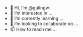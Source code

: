 - 👋 Hi, I’m @gulingw
- 👀 I’m interested in ...
- 🌱 I’m currently learning ...
- 💞️ I’m looking to collaborate on ...
- 📫 How to reach me ...

<!---
gulingw/gulingw is a ✨ special ✨ repository because its `README.md` (this file) appears on your GitHub profile.
You can click the Preview link to take a look at your changes.
--->
